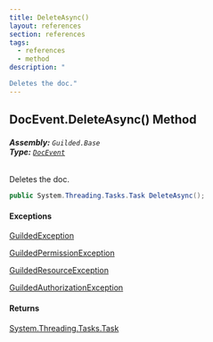 ```yaml
---
title: DeleteAsync()
layout: references
section: references
tags:
  - references
  - method
description: "

Deletes the doc."
---
```


## DocEvent.DeleteAsync() Method
###### **Assembly:** `Guilded.Base`<br/>**Type:** [`DocEvent`](DocEvent 'Guilded.Base.Events.DocEvent')

Deletes the doc.

```csharp
public System.Threading.Tasks.Task DeleteAsync();
```

#### Exceptions

[GuildedException](GuildedException 'Guilded.Base.GuildedException')

[GuildedPermissionException](GuildedPermissionException 'Guilded.Base.GuildedPermissionException')

[GuildedResourceException](GuildedResourceException 'Guilded.Base.GuildedResourceException')

[GuildedAuthorizationException](GuildedAuthorizationException 'Guilded.Base.GuildedAuthorizationException')

#### Returns
[System.Threading.Tasks.Task](https://docs.microsoft.com/en-us/dotnet/api/System.Threading.Tasks.Task 'System.Threading.Tasks.Task')
